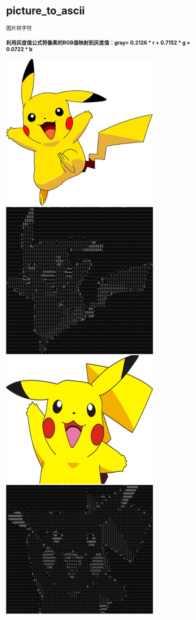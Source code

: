 # picture_to_ascii  
 图片转字符  
#### 利用灰度值公式将像素的RGB值映射到灰度值：gray= 0.2126 * r + 0.7152 * g + 0.0722 * b  
<img src="https://github.com/nakuYK/picture_to_ascii/blob/master/picture.jpg" width="400" height="400"/><img src="https://github.com/nakuYK/picture_to_ascii/blob/master/1.png" width="400" height="400"/>
<img src="https://github.com/nakuYK/picture_to_ascii/blob/master/picture3.jpg" width="400" height="350"/><img src="https://github.com/nakuYK/picture_to_ascii/blob/master/3.png" width="400" height="350"/>
